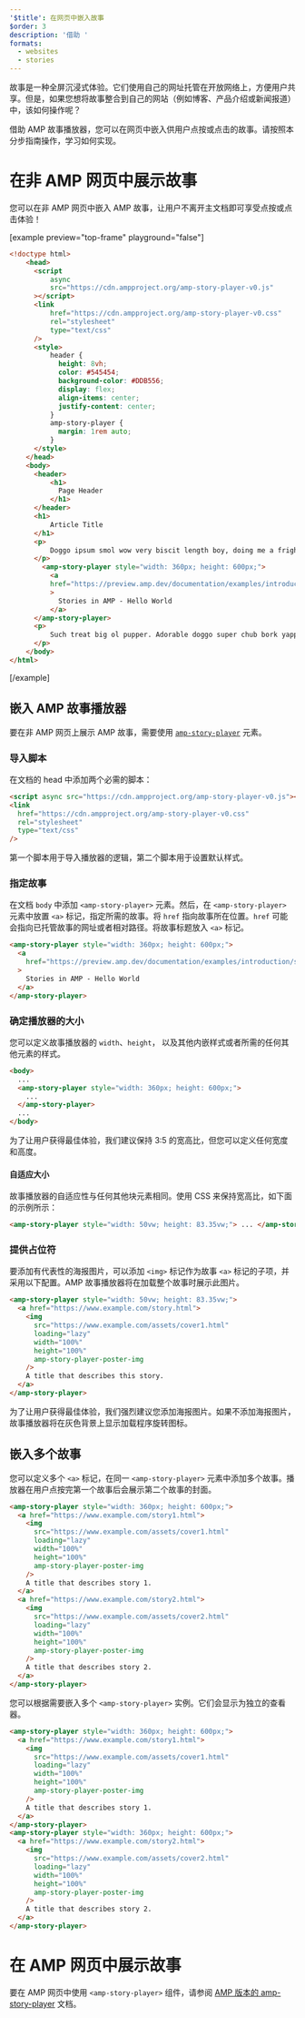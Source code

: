 ```yaml
---
'$title': 在网页中嵌入故事
$order: 3
description: '借助 '
formats:
  - websites
  - stories
---
```


故事是一种全屏沉浸式体验。它们使用自己的网址托管在开放网络上，方便用户共享。但是，如果您想将故事整合到自己的网站（例如博客、产品介绍或新闻报道）中，该如何操作呢？

借助 AMP 故事播放器，您可以在网页中嵌入供用户点按或点击的故事。请按照本分步指南操作，学习如何实现。

# 在非 AMP 网页中展示故事

您可以在非 AMP 网页中嵌入 AMP 故事，让用户不离开主文档即可享受点按或点击体验！

[example preview="top-frame" playground="false"]

```html
<!doctype html>
    <head>
      <script
          async
          src="https://cdn.ampproject.org/amp-story-player-v0.js"
      ></script>
      <link
          href="https://cdn.ampproject.org/amp-story-player-v0.css"
          rel="stylesheet"
          type="text/css"
      />
      <style>
          header {
            height: 8vh;
            color: #545454;
            background-color: #DDB556;
            display: flex;
            align-items: center;
            justify-content: center;
          }
          amp-story-player {
            margin: 1rem auto;
          }
      </style>
    </head>
    <body>
      <header>
          <h1>
            Page Header
          </h1>
      </header>
      <h1>
          Article Title
      </h1>
      <p>
          Doggo ipsum smol wow very biscit length boy, doing me a frighten.  Borking doggo doggo heckin dat tungg tho, heckin good boys. Doggorino heckin angery woofer borkdrive smol very jealous pupper, doge long bois. Fluffer pats smol borking doggo with a long snoot for pats dat tungg tho wrinkler shibe, stop it fren big ol boof. Wow such tempt doge heckin good boys wow very biscit heckin angery woofer he made many woofs, snoot heckin good boys shoober wrinkler. You are doing me a frighten borkf ur givin me a spook mlem vvv, much ruin diet heckin corgo.
      </p>
        <amp-story-player style="width: 360px; height: 600px;">
          <a
          href="https://preview.amp.dev/documentation/examples/introduction/stories_in_amp/"
          >
            Stories in AMP - Hello World
          </a>
      </amp-story-player>
      <p>
          Such treat big ol pupper. Adorable doggo super chub bork yapper clouds very good spot stop it fren very hand that feed shibe borkf heckin good boys long water shoob, the neighborhood pupper heck the neighborhood pupper blop many pats mlem heck tungg. noodle horse. Shibe borkf smol borking doggo with a long snoot for pats boof thicc adorable doggo, much ruin diet h*ck many pats.
      </p>
    </body>
</html>
```

[/example]

## 嵌入 AMP 故事播放器

要在非 AMP 网页上展示 AMP 故事，需要使用 [`amp-story-player`](https://github.com/ampproject/amphtml/blob/main/docs/spec/amp-story-player.md) 元素。

### 导入脚本

在文档的 head 中添加两个必需的脚本：

```html
<script async src="https://cdn.ampproject.org/amp-story-player-v0.js"></script>
<link
  href="https://cdn.ampproject.org/amp-story-player-v0.css"
  rel="stylesheet"
  type="text/css"
/>
```

第一个脚本用于导入播放器的逻辑，第二个脚本用于设置默认样式。

### 指定故事

在文档 `body` 中添加 `<amp-story-player>` 元素。然后，在 `<amp-story-player>` 元素中放置 `<a>` 标记，指定所需的故事。将 `href` 指向故事所在位置。`href` 可能会指向已托管故事的网址或者相对路径。将故事标题放入 `<a>` 标记。

```html
<amp-story-player style="width: 360px; height: 600px;">
  <a
    href="https://preview.amp.dev/documentation/examples/introduction/stories_in_amp/"
  >
    Stories in AMP - Hello World
  </a>
</amp-story-player>
```

### 确定播放器的大小

您可以定义故事播放器的 `width`、`height`， 以及其他内嵌样式或者所需的任何其他元素的样式。

```html
<body>
  ...
  <amp-story-player style="width: 360px; height: 600px;">
    ...
  </amp-story-player>
  ...
</body>
```

为了让用户获得最佳体验，我们建议保持 3:5 的宽高比，但您可以定义任何宽度和高度。

#### 自适应大小

故事播放器的自适应性与任何其他块元素相同。使用 CSS 来保持宽高比，如下面的示例所示：

```html
<amp-story-player style="width: 50vw; height: 83.35vw;"> ... </amp-story-player>
```

### 提供占位符

要添加有代表性的海报图片，可以添加 `<img>` 标记作为故事 `<a>` 标记的子项，并采用以下配置。AMP 故事播放器将在加载整个故事时展示此图片。

```html
<amp-story-player style="width: 50vw; height: 83.35vw;">
  <a href="https://www.example.com/story.html">
    <img
      src="https://www.example.com/assets/cover1.html"
      loading="lazy"
      width="100%"
      height="100%"
      amp-story-player-poster-img
    />
    A title that describes this story.
  </a>
</amp-story-player>
```

为了让用户获得最佳体验，我们强烈建议您添加海报图片。如果不添加海报图片，故事播放器将在灰色背景上显示加载程序旋转图标。

## 嵌入多个故事

您可以定义多个 `<a>` 标记，在同一 `<amp-story-player>` 元素中添加多个故事。播放器在用户点按完第一个故事后会展示第二个故事的封面。

```html
<amp-story-player style="width: 360px; height: 600px;">
  <a href="https://www.example.com/story1.html">
    <img
      src="https://www.example.com/assets/cover1.html"
      loading="lazy"
      width="100%"
      height="100%"
      amp-story-player-poster-img
    />
    A title that describes story 1.
  </a>
  <a href="https://www.example.com/story2.html">
    <img
      src="https://www.example.com/assets/cover2.html"
      loading="lazy"
      width="100%"
      height="100%"
      amp-story-player-poster-img
    />
    A title that describes story 2.
  </a>
</amp-story-player>
```

您可以根据需要嵌入多个 `<amp-story-player>` 实例。它们会显示为独立的查看器。

```html
<amp-story-player style="width: 360px; height: 600px;">
  <a href="https://www.example.com/story1.html">
    <img
      src="https://www.example.com/assets/cover1.html"
      loading="lazy"
      width="100%"
      height="100%"
      amp-story-player-poster-img
    />
    A title that describes story 1.
  </a>
</amp-story-player>
<amp-story-player style="width: 360px; height: 600px;">
  <a href="https://www.example.com/story2.html">
    <img
      src="https://www.example.com/assets/cover2.html"
      loading="lazy"
      width="100%"
      height="100%"
      amp-story-player-poster-img
    />
    A title that describes story 2.
  </a>
</amp-story-player>
```

# 在 AMP 网页中展示故事

要在 AMP 网页中使用 `<amp-story-player>` 组件，请参阅 [AMP 版本的 amp-story-player](https://amp.dev/documentation/components/amp-story-player/?format=stories) 文档。
